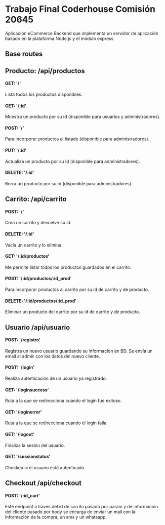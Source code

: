 # Trabajo Final Coderhouse Comisión 20645

Aplicación eCommerce Backend que implementa un servidor de aplicación basado en la plataforma Node.js 
y el módulo express.

## Base routes

## Producto: /api/productos

#### GET: '/' 
Lista todos los productos disponibles.
#### GET: '/:id' 
Muestra un producto por su id (disponible para usuarios y administradores).
#### POST: '/' 
Para incorporar productos al listado (disponible para administradores).
#### PUT: '/:id' 
Actualiza un producto por su id (disponible para administradores).
#### DELETE: '/:id' 
Borra un producto por su id (disponible para administradores).

## Carrito: /api/carrito

#### POST: '/' 
Crea un carrito y devuelve su id.
#### DELETE: '/:id' 
Vacía un carrito y lo elimina.
#### GET: '/:id/productos' 
Me permite listar todos los productos guardados en el carrito.
#### POST: '/:id/productos/:id_prod' 
Para incorporar productos al carrito por su id de carrito y de producto.
#### DELETE: '/:id/productos/:id_prod' 
Eliminar un producto del carrito por su id de carrito y de producto.

## Usuario /api/usuario

#### POST: '/registro'
Registra un nuevo usuario guardando su informacion en BD. Se envía un email al admin con los datos del nuevo cliente.
#### POST: '/login' 
Realiza autenticación de un usuario ya registrado.
#### GET: '/loginsuccess'
Ruta a la que se redirecciona cuando el login fue exitoso.
#### GET: '/loginerror'
Ruta a la que se redirecciona cuando el login falla.
#### GET: '/logout'
Finaliza la sesión del usuario.
#### GET: '/sessionstatus'
Checkea si el usuario está autenticado.

## Checkout /api/checkout

#### POST: '/:id_cart'
Este endpoint a traves del id de carrito pasado por param y de información del cliente pasado por body se encarga de enviar un mail con la información de la compra, un sms y un whatsapp.